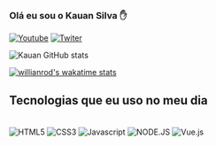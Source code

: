 ### Olá eu sou o Kauan Silva ✋

[![Youtube](https://img.shields.io/badge/Instagram-E4405F?style=for-the-badge&logo=instagram&logoColor=white)](https://www.instagram.com/s.c_kauan/)
[![Twiter](https://img.shields.io/badge/Twitter-1DA1F2?style=for-the-badge&logo=twitter&logoColor=white
)](https://twitter.com/sc_kauan06)

![Kauan GitHub stats](https://github-readme-stats.vercel.app/api?username=Kauan678f&show_icons=true&theme=dracula)

[![willianrod's wakatime stats](https://github-readme-stats.vercel.app/api/wakatime?username=Kauan678f)](https://github.com/anuraghazra/github-readme-stats)

## Tecnologias que eu uso no meu dia

<div style="display: inline-block"><br>
    <img align="center" alt="HTML5" src="https://img.shields.io/badge/HTML5-E34F26?style=for-the-badge&logo=html5&logoColor=white"/>
    <img align="center" alt="CSS3" src="https://img.shields.io/badge/CSS3-1572B6?style=for-the-badge&logo=css3&logoColor=white"/>
    <img align="center" alt="Javascript" src="https://img.shields.io/badge/JavaScript-F7DF1E?style=for-the-badge&logo=javascript&logoColor=black"/>
    <img align="center" alt="NODE.JS" src="https://img.shields.io/badge/Node.js-43853D?style=for-the-badge&logo=node.js&logoColor=white
"/>
    <img align="center" alt="Vue.js" src="https://img.shields.io/badge/Vue.js-35495E?style=for-the-badge&logo=vue.js&logoColor=4FC08D"/>
</div>
